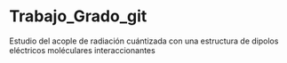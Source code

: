 # Trabajo_Grado_git
Estudio del acople de radiación cuántizada con una estructura de dipolos eléctricos moléculares interaccionantes
